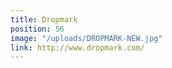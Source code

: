 ```yaml
---
title: Dropmark
position: 56
image: "/uploads/DROPMARK-NEW.jpg"
link: http://www.dropmark.com/
---
```


